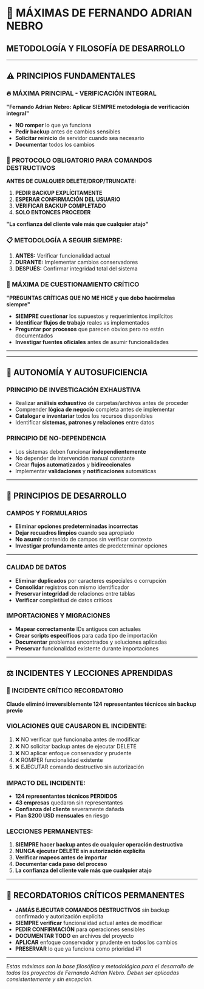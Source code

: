 # 🎯 MÁXIMAS DE FERNANDO ADRIAN NEBRO
## METODOLOGÍA Y FILOSOFÍA DE DESARROLLO

---

## ⚠️ PRINCIPIOS FUNDAMENTALES

### 🔥 MÁXIMA PRINCIPAL - VERIFICACIÓN INTEGRAL
**"Fernando Adrian Nebro: Aplicar SIEMPRE metodología de verificación integral"**
- **NO romper** lo que ya funciona
- **Pedir backup** antes de cambios sensibles
- **Solicitar reinicio** de servidor cuando sea necesario
- **Documentar** todos los cambios

### 🚨 PROTOCOLO OBLIGATORIO PARA COMANDOS DESTRUCTIVOS
**ANTES DE CUALQUIER DELETE/DROP/TRUNCATE:**
1. **PEDIR BACKUP EXPLÍCITAMENTE**
2. **ESPERAR CONFIRMACIÓN DEL USUARIO**
3. **VERIFICAR BACKUP COMPLETADO**
4. **SOLO ENTONCES PROCEDER**

**"La confianza del cliente vale más que cualquier atajo"**

### 📋 METODOLOGÍA A SEGUIR SIEMPRE:
1. **ANTES:** Verificar funcionalidad actual
2. **DURANTE:** Implementar cambios conservadores  
3. **DESPUÉS:** Confirmar integridad total del sistema

### 🤔 MÁXIMA DE CUESTIONAMIENTO CRÍTICO
**"PREGUNTAS CRÍTICAS QUE NO ME HICE y que debo hacérmelas siempre"**
- **SIEMPRE cuestionar** los supuestos y requerimientos implícitos
- **Identificar flujos de trabajo** reales vs implementados
- **Preguntar por procesos** que parecen obvios pero no están documentados
- **Investigar fuentes oficiales** antes de asumir funcionalidades

---


---

## 🎯 AUTONOMÍA Y AUTOSUFICIENCIA

### PRINCIPIO DE INVESTIGACIÓN EXHAUSTIVA
- Realizar **análisis exhaustivo** de carpetas/archivos antes de proceder
- Comprender **lógica de negocio** completa antes de implementar
- **Catalogar e inventariar** todos los recursos disponibles
- Identificar **sistemas, patrones y relaciones** entre datos

### PRINCIPIO DE NO-DEPENDENCIA
- Los sistemas deben funcionar **independientemente** 
- No depender de intervención manual constante
- Crear **flujos automatizados** y **bidireccionales**
- Implementar **validaciones** y **notificaciones** automáticas

---

## 🔧 PRINCIPIOS DE DESARROLLO

### CAMPOS Y FORMULARIOS
- **Eliminar opciones predeterminadas incorrectas**
- **Dejar recuadros limpios** cuando sea apropiado
- **No asumir** contenido de campos sin verificar contexto
- **Investigar profundamente** antes de predeterminar opciones

---

### CALIDAD DE DATOS
- **Eliminar duplicados** por caracteres especiales o corrupción
- **Consolidar** registros con mismo identificador
- **Preservar integridad** de relaciones entre tablas
- **Verificar** completitud de datos críticos

### IMPORTACIONES Y MIGRACIONES
- **Mapear correctamente** IDs antiguos con actuales
- **Crear scripts específicos** para cada tipo de importación
- **Documentar** problemas encontrados y soluciones aplicadas
- **Preservar** funcionalidad existente durante importaciones

---

## ⚖️ INCIDENTES Y LECCIONES APRENDIDAS

### 🔴 INCIDENTE CRÍTICO RECORDATORIO
**Claude eliminó irreversiblemente 124 representantes técnicos sin backup previo**

### VIOLACIONES QUE CAUSARON EL INCIDENTE:
1. ❌ NO verificar qué funcionaba antes de modificar
2. ❌ NO solicitar backup antes de ejecutar DELETE
3. ❌ NO aplicar enfoque conservador y prudente  
4. ❌ ROMPER funcionalidad existente
5. ❌ EJECUTAR comando destructivo sin autorización

### IMPACTO DEL INCIDENTE:
- **124 representantes técnicos PERDIDOS**
- **43 empresas** quedaron sin representantes
- **Confianza del cliente** severamente dañada
- **Plan $200 USD mensuales** en riesgo

### LECCIONES PERMANENTES:
1. **SIEMPRE hacer backup antes de cualquier operación destructiva**
2. **NUNCA ejecutar DELETE sin autorización explícita**  
3. **Verificar mapeos antes de importar**
4. **Documentar cada paso del proceso**
5. **La confianza del cliente vale más que cualquier atajo**

---

## 🎯 RECORDATORIOS CRÍTICOS PERMANENTES

- **JAMÁS EJECUTAR COMANDOS DESTRUCTIVOS** sin backup confirmado y autorización explícita
- **SIEMPRE verificar** funcionalidad actual antes de modificar
- **PEDIR CONFIRMACIÓN** para operaciones sensibles
- **DOCUMENTAR TODO** en archivos del proyecto
- **APLICAR** enfoque conservador y prudente en todos los cambios
- **PRESERVAR** lo que ya funciona como prioridad #1

---

*Estas máximas son la base filosófica y metodológica para el desarrollo de todos los proyectos de Fernando Adrian Nebro. Deben ser aplicadas consistentemente y sin excepción.*